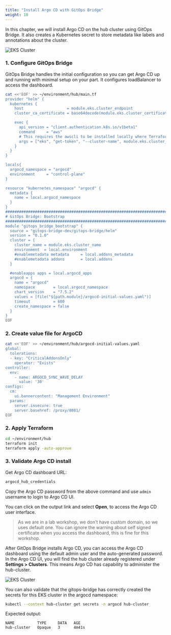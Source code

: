 ```yaml
---
title: "Install Argo CD with GitOps Bridge"
weight: 10
---
```


In this chapter, we will install Argo CD on the hub cluster using GitOps Bridge. It also creates a Kubernetes secret to store metadata like labels and annotations about the cluster.

![EKS Cluster](/static/images/argocd-bootstrap-install.jpg)

### 1. Configure GitOps Bridge

GitOps Bridge handles the initial configuration so you can get Argo CD up and running with minimal setup on your part. It configures loadBalancer to access the dashboard.

```bash
cat <<'EOF' >> ~/environment/hub/main.tf
provider "helm" {
  kubernetes {
    host                   = module.eks.cluster_endpoint
    cluster_ca_certificate = base64decode(module.eks.cluster_certificate_authority_data)

    exec {
      api_version = "client.authentication.k8s.io/v1beta1"
      command     = "aws"
      # This requires the awscli to be installed locally where Terraform is executed
      args = ["eks", "get-token", "--cluster-name", module.eks.cluster_name, "--region", local.region]
    }
  }
}

locals{
  argocd_namespace = "argocd"
  environment     = "control-plane"
}

resource "kubernetes_namespace" "argocd" {
  metadata {
    name = local.argocd_namespace
  }
}
################################################################################
# GitOps Bridge: Bootstrap
################################################################################
module "gitops_bridge_bootstrap" {
  source = "gitops-bridge-dev/gitops-bridge/helm"
  version = "0.1.0"
  cluster = {
    cluster_name = module.eks.cluster_name
    environment  = local.environment
    #enablemetadata metadata     = local.addons_metadata
    #enablemetadata addons       = local.addons
  }

  #enableapps apps = local.argocd_apps
  argocd = {
    name = "argocd"
    namespace        = local.argocd_namespace
    chart_version    = "7.5.2"
    values = [file("${path.module}/argocd-initial-values.yaml")]
    timeout          = 600
    create_namespace = false
  }
}
EOF

```

### 2. Create value file for ArgoCD

```bash
cat <<'EOF' >> ~/environment/hub/argocd-initial-values.yaml
global:
  tolerations:
  - key: "CriticalAddonsOnly"
    operator: "Exists"
controller:
  env:
    - name: ARGOCD_SYNC_WAVE_DELAY
      value: '30'
configs:
  cm:
    ui.bannercontent: "Management Environment"
  params:
    server.insecure: true
    server.basehref: /proxy/8081/
EOF
```

### 2. Apply Terraform

```bash
cd ~/environment/hub
terraform init
terraform apply -auto-approve
```

### 3. Validate Argo CD install

Get Argo CD dashboard URL:

```bash
argocd_hub_credentials
```

Copy the Argo CD password from the above command and use `admin` username to login to Argo CD UI.

You can click on the output link and select **Open**, to access the Argo CD user interface.

> As we are in a lab workshop, we don't have custom domain, so we uses default one. You can ignore the warning about self signed certificate when you access the dashboard, this is fine for this workshop.

After GitOps Bridge installs Argo CD, you can access the Argo CD dashboard using the default admin user and the auto-generated password.
In the Argo CD UI, you will find the hub cluster already registered under **Settings > Clusters**. This means Argo CD has capability to administer the hub-cluster.

![EKS Cluster](/static/images/argocd-cluster-object.png)

You can also validate that the gitops-bridge has correctly created the secrets for this EKS cluster in the argocd namespace:

```bash
kubectl --context hub-cluster get secrets -n argocd hub-cluster
```

Expected output:

```
NAME          TYPE     DATA   AGE
hub-cluster   Opaque   3      4m41s
```
